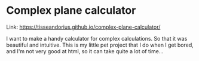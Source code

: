 # Complex plane calculator
Link: https://tisseandorius.github.io/complex-plane-calculator/

I want to make a handy calculator for complex calculations. So that it was beautiful and intuitive.
This is my little pet project that I do when I get bored, and I'm not very good at html, so it can take quite a lot of time...
